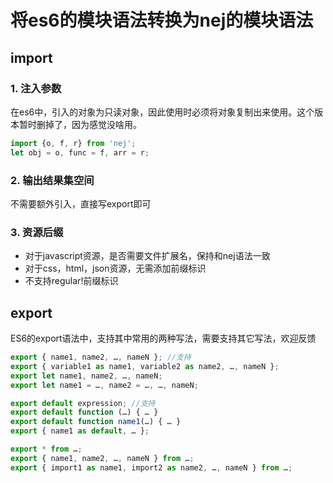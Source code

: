 # 将es6的模块语法转换为nej的模块语法

## import

### 1. 注入参数 
在es6中，引入的对象为只读对象，因此使用时必须将对象复制出来使用。这个版本暂时删掉了，因为感觉没啥用。
```javascript
import {o, f, r} from 'nej';
let obj = o, func = f, arr = r;
```

### 2. 输出结果集空间
不需要额外引入，直接写export即可

### 3. 资源后缀
- 对于javascript资源，是否需要文件扩展名，保持和nej语法一致
- 对于css，html，json资源，无需添加前缀标识
- 不支持regular!前缀标识

## export

ES6的export语法中，支持其中常用的两种写法，需要支持其它写法，欢迎反馈
```javascript
export { name1, name2, …, nameN }; //支持
export { variable1 as name1, variable2 as name2, …, nameN };
export let name1, name2, …, nameN;
export let name1 = …, name2 = …, …, nameN;

export default expression; //支持
export default function (…) { … }
export default function name1(…) { … }
export { name1 as default, … };

export * from …;
export { name1, name2, …, nameN } from …;
export { import1 as name1, import2 as name2, …, nameN } from …;
```
